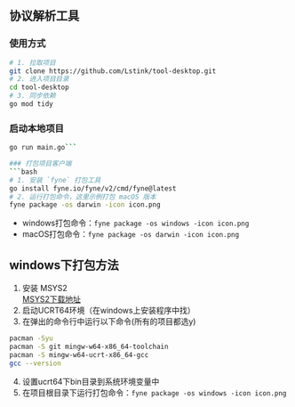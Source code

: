 ## 协议解析工具

### 使用方式

```bash
# 1. 拉取项目  
git clone https://github.com/Lstink/tool-desktop.git  
# 2. 进入项目目录  
cd tool-desktop  
# 3. 同步依赖  
go mod tidy  
```

### 启动本地项目

````bash
go run main.go```  

### 打包项目客户端  
```bash  
# 1. 安装 `fyne` 打包工具  
go install fyne.io/fyne/v2/cmd/fyne@latest  
# 2. 运行打包命令，这里示例打包 macOS 版本  
fyne package -os darwin -icon icon.png  
````

- windows打包命令：`fyne package -os windows -icon icon.png`
- macOS打包命令：`fyne package -os darwin -icon icon.png`

## windows下打包方法

1. 安装 MSYS2  
   [ MSYS2下载地址](https://github.com/msys2/msys2-installer/releases/download/2023-07-18/msys2-x86_64-20230718.exe)
2. 启动UCRT64环境（在windows上安装程序中找）
3. 在弹出的命令行中运行以下命令(所有的项目都选y)

  ```bash
  pacman -Syu
  pacman -S git mingw-w64-x86_64-toolchain
  pacman -S mingw-w64-ucrt-x86_64-gcc
  gcc --version
  ```

4. 设置ucrt64下bin目录到系统环境变量中
5. 在项目根目录下运行打包命令：`fyne package -os windows -icon icon.png`